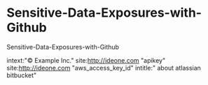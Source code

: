 # Sensitive-Data-Exposures-with-Github
Sensitive-Data-Exposures-with-Github

intext:"© Example Inc."
site:http://ideone.com "apikey" 
site:http://ideone.com "aws_access_key_id"
intitle:" about atlassian bitbucket"
